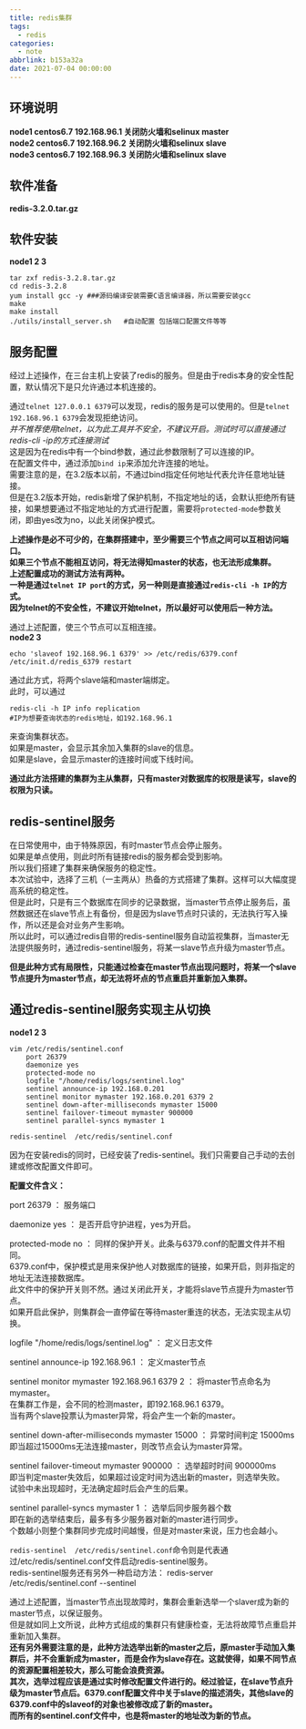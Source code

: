 ```yaml
---
title: redis集群
tags:
  - redis
categories:
  - note
abbrlink: b153a32a
date: 2021-07-04 00:00:00
---
```


## 环境说明

**node1 centos6.7 192.168.96.1 关闭防火墙和selinux master**   
**node2 centos6.7 192.168.96.2 关闭防火墙和selinux slave**   
**node3 centos6.7 192.168.96.3 关闭防火墙和selinux slave**   

<!--more-->
## 软件准备

**redis-3.2.0.tar.gz**

## 软件安装
**node1 2 3**

	tar zxf redis-3.2.8.tar.gz
	cd redis-3.2.8
	yum install gcc -y ###源码编译安装需要C语言编译器，所以需要安装gcc
	make
	make install
	./utils/install_server.sh   #自动配置 包括端口配置文件等等
	
	
## 服务配置

经过上述操作，在三台主机上安装了redis的服务。但是由于redis本身的安全性配置，默认情况下是只允许通过本机连接的。

通过`telnet 127.0.0.1 6379`可以发现，redis的服务是可以使用的。但是`telnet 192.168.96.1 6379`会发现拒绝访问。   
*并不推荐使用telnet，以为此工具并不安全，不建议开启。测试时可以直接通过redis-cli -ip的方式连接测试*      
这是因为在redis中有一个bind参数，通过此参数限制了可以连接的IP。   
在配置文件中，通过添加`bind ip`来添加允许连接的地址。    
需要注意的是，在3.2版本以前，不通过bind指定任何地址代表允许任意地址链接。   
但是在3.2版本开始，redis新增了保护机制，不指定地址的话，会默认拒绝所有链接，如果想要通过不指定地址的方式进行配置，需要将`protected-mode`参数关闭，即由yes改为no，以此关闭保护模式。

**上述操作是必不可少的，在集群搭建中，至少需要三个节点之间可以互相访问端口。**   
**如果三个节点不能相互访问，将无法得知master的状态，也无法形成集群。**   
**上述配置成功的测试方法有两种。**   
**一种是通过`telnet IP port`的方式，另一种则是直接通过`redis-cli -h IP`的方式。**   
**因为telnet的不安全性，不建议开始telnet，所以最好可以使用后一种方法。**

通过上述配置，使三个节点可以互相连接。   
**node2 3**
    
    echo 'slaveof 192.168.96.1 6379' >> /etc/redis/6379.conf
    /etc/init.d/redis_6379 restart
    
通过此方式，将两个slave端和master端绑定。   
此时，可以通过

    redis-cli -h IP info replication  
    #IP为想要查询状态的redis地址，如192.168.96.1
    
来查询集群状态。   
如果是master，会显示其余加入集群的slave的信息。   
如果是slave，会显示master的连接时间或下线时间。

**通过此方法搭建的集群为主从集群，只有master对数据库的权限是读写，slave的权限为只读。**


## redis-sentinel服务

在日常使用中，由于特殊原因，有时master节点会停止服务。   
如果是单点使用，则此时所有链接redis的服务都会受到影响。   
所以我们搭建了集群来确保服务的稳定性。   
本次试验中，选择了三机（一主两从）热备的方式搭建了集群。这样可以大幅度提高系统的稳定性。   
但是此时，只是有三个数据库在同步的记录数据，当master节点停止服务后，虽然数据还在slave节点上有备份，但是因为slave节点时只读的，无法执行写入操作，所以还是会对业务产生影响。   
所以此时，可以通过redis自带的redis-sentinel服务自动监视集群，当master无法提供服务时，通过redis-sentinel服务，将某一slave节点升级为master节点。   

**但是此种方式有局限性，只能通过检查在master节点出现问题时，将某一个slave节点提升为master节点，却无法将坏点的节点重启并重新加入集群。**

## 通过redis-sentinel服务实现主从切换
**node1 2 3**


    vim /etc/redis/sentinel.conf
        port 26379 
        daemonize yes
        protected-mode no
        logfile "/home/redis/logs/sentinel.log" 
        sentinel announce-ip 192.168.0.201                       
        sentinel monitor mymaster 192.168.0.201 6379 2 
        sentinel down-after-milliseconds mymaster 15000 
        sentinel failover-timeout mymaster 900000
        sentinel parallel-syncs mymaster 1
    
    redis-sentinel  /etc/redis/sentinel.conf
    
因为在安装redis的同时，已经安装了redis-sentinel。我们只需要自己手动的去创建或修改配置文件即可。     

**配置文件含义：**

port 26379 ： 服务端口    

daemonize yes ： 是否开启守护进程，yes为开启。   

protected-mode no ： 同样的保护开关。此条与6379.conf的配置文件并不相同。   
6379.conf中，保护模式是用来保护他人对数据库的链接，如果开启，则非指定的地址无法连接数据库。   
此文件中的保护开关则不然。通过关闭此开关，才能将slave节点提升为master节点。   
如果开启此保护，则集群会一直停留在等待master重连的状态，无法实现主从切换。

logfile "/home/redis/logs/sentinel.log" ： 定义日志文件

sentinel announce-ip 192.168.96.1 ： 定义master节点

sentinel monitor mymaster 192.168.96.1 6379 2 ： 将master节点命名为mymaster。   
在集群工作是，会不同的检测master，即192.168.96.1 6379。   
当有两个slave投票认为master异常，将会产生一个新的master。

sentinel down-after-milliseconds mymaster 15000 ： 异常时间判定 15000ms   
即当超过15000ms无法连接master，则改节点会认为master异常。

sentinel failover-timeout mymaster 900000 ： 选举超时时间 900000ms   
即当判定master失效后，如果超过设定时间为选出新的master，则选举失败。   
试验中未出现超时，无法确定超时后会产生的后果。

sentinel parallel-syncs mymaster 1 ： 选举后同步服务器个数   
即在新的选举结束后，最多有多少服务器对新的master进行同步。   
个数越小则整个集群同步完成时间越慢，但是对master来说，压力也会越小。  

`redis-sentinel  /etc/redis/sentinel.conf`命令则是代表通过/etc/redis/sentinel.conf文件启动redis-sentinel服务。   
redis-sentinel服务还有另外一种启动方法：
    redis-server /etc/redis/sentinel.conf --sentinel
    
通过上述配置，当master节点出现故障时，集群会重新选举一个slaver成为新的master节点，以保证服务。   
但是就如同上文所说，此种方式组成的集群只有健康检查，无法将故障节点重启并重新加入集群。   
**还有另外需要注意的是，此种方法选举出新的master之后，原master手动加入集群后，并不会重新成为master，而是会作为slave存在。这就使得，如果不同节点的资源配置相差较大，那么可能会浪费资源。**   
**其次，选举过程应该是通过实时修改配置文件进行的。经过验证，在slave节点升级为master节点后。6379.conf配置文件中关于slave的描述消失，其他slave的6379.conf中的slaveof的对象也被修改成了新的master。**   
**而所有的sentinel.conf文件中，也是将master的地址改为新的节点。**
